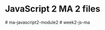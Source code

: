 # JavaScript 2 MA 2 files
#   m a - j a v a s c r i p t 2 - m o d u l e 2  
 #   w e e k 2 - j s - m a  
 